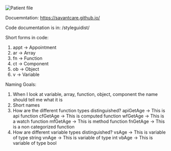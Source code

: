 ![Patient file](./docs/ui/images/patient-file.png)

Docuemntation: https://savantcare.github.io/

Code documentation is in: /styleguidist/

Short forms in code:

1. appt -> Appointment
2. ar -> Array
3. fn -> Function
4. ct -> Component
5. ob -> Object
6. v -> Variable

Naming Goals:

1. When I look at variable, array, function, object, component the name should tell me what it is
2. Short names
3. How are the different function types distinguished?
   apiGetAge -> This is api function
   cfGetAge -> This is computed function
   wfGetAge -> This is a watch function
   mfGetAge -> This is method function
   fnGetAge -> This is a non categorized function
4. How are different variable types distinguished?
   vsAge -> This is variable of type string
   vnAge -> This is variable of type int
   vbAge -> This is variable of type bool
